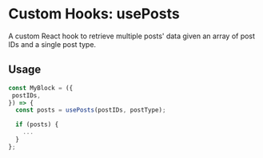 # Custom Hooks: usePosts

A custom React hook to retrieve multiple posts' data given an array of post IDs and a single post type.

## Usage

```jsx
const MyBlock = ({
 postIDs,
}) => {
  const posts = usePosts(postIDs, postType);

  if (posts) {
    ...
  }
};
```
